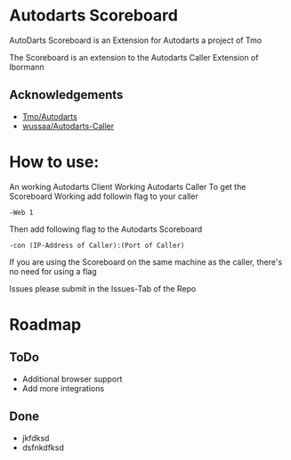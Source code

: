 # Autodarts Scoreboard
AutoDarts Scoreboard is an Extension for Autodarts a project of Tmo

The Scoreboard is an extension to the Autodarts Caller Extension of lbormann
## Acknowledgements

 - [Tmo/Autodarts](https://github.com/autodarts/releases)
 - [wussaa/Autodarts-Caller](https://github.com/lbormann/autodarts-caller)

# How to use:

An working Autodarts Client
Working Autodarts Caller
To get the Scoreboard Working add followin flag to your caller

`-Web 1`

Then add following flag to the Autodarts Scoreboard

`-con (IP-Address of Caller):(Port of Caller)`

If you are using the Scoreboard on the same machine as the caller, there's no need for using a flag

Issues please submit in the Issues-Tab of the Repo
# Roadmap

## ToDo

- Additional browser support
- Add more integrations

## Done

- jkfdksd
- dsfnkdfksd
